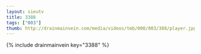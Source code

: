 ```yaml
--- 
layout: sieutv
title: 3388
tags: ["003"]
thumb: http://drainmainvein.com/media/videos/tmb/000/003/388/player.jpg
---
```

{% include drainmainvein key="3388" %} 
